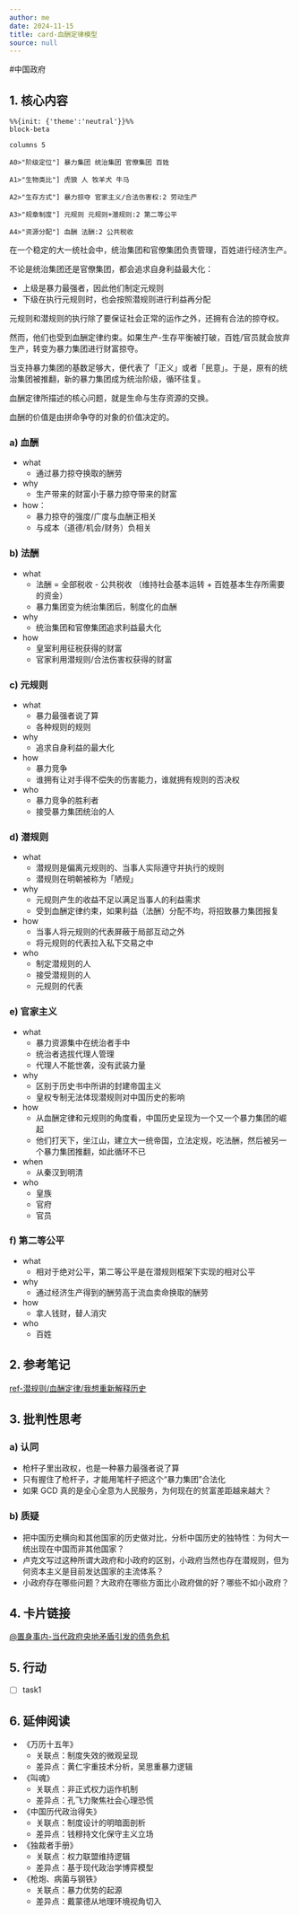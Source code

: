 ```yaml
---
author: me
date: 2024-11-15
title: card-血酬定律模型
source: null
---
```

#中国政府

## 1\. 核心内容

```mermaid
%%{init: {'theme':'neutral'}}%%
block-beta

columns 5

A0>"阶级定位"] 暴力集团 统治集团 官僚集团 百姓

A1>"生物类比"] 虎狼 人 牧羊犬 牛马

A2>"生存方式"] 暴力掠夺 官家主义/合法伤害权:2 劳动生产

A3>"规章制度"] 元规则 元规则+潜规则:2 第二等公平

A4>"资源分配"] 血酬 法酬:2 公共税收
```

在一个稳定的大一统社会中，统治集团和官僚集团负责管理，百姓进行经济生产。

不论是统治集团还是官僚集团，都会追求自身利益最大化：

- 上级是暴力最强者，因此他们制定元规则
- 下级在执行元规则时，也会按照潜规则进行利益再分配

元规则和潜规则的执行除了要保证社会正常的运作之外，还拥有合法的掠夺权。

然而，他们也受到血酬定律约束。如果生产-生存平衡被打破，百姓/官员就会放弃生产，转变为暴力集团进行财富掠夺。

当支持暴力集团的基数足够大，便代表了「正义」或者「民意」。于是，原有的统治集团被推翻，新的暴力集团成为统治阶级，循环往复。

血酬定律所描述的核心问题，就是生命与生存资源的交换。

血酬的价值是由拼命争夺的对象的价值决定的。

### a) 血酬

- what
    - 通过暴力掠夺换取的酬劳
- why
    - 生产带来的财富小于暴力掠夺带来的财富
- how：
    - 暴力掠夺的强度/广度与血酬正相关
    - 与成本（道德/机会/财务）负相关

### b) 法酬

- what
    - 法酬 = 全部税收 - 公共税收 （维持社会基本运转 + 百姓基本生存所需要的资金）
    - 暴力集团变为统治集团后，制度化的血酬
- why
    - 统治集团和官僚集团追求利益最大化
- how
    - 皇室利用征税获得的财富
    - 官家利用潜规则/合法伤害权获得的财富

### c) 元规则

- what
    - 暴力最强者说了算
    - 各种规则的规则
- why
    - 追求自身利益的最大化
- how
    - 暴力竞争
    - 谁拥有让对手得不偿失的伤害能力，谁就拥有规则的否决权
- who
    - 暴力竞争的胜利者
    - 接受暴力集团统治的人

### d) 潜规则

- what
    - 潜规则是偏离元规则的、当事人实际遵守并执行的规则
    - 潜规则在明朝被称为「陋规」
- why
    - 元规则产生的收益不足以满足当事人的利益需求
    - 受到血酬定律约束，如果利益（法酬）分配不均，将招致暴力集团报复
- how
    - 当事人将元规则的代表屏蔽于局部互动之外
    - 将元规则的代表拉入私下交易之中
- who
    - 制定潜规则的人
    - 接受潜规则的人
    - 元规则的代表

### e) 官家主义

- what
    - 暴力资源集中在统治者手中
    - 统治者选拔代理人管理
    - 代理人不能世袭，没有武装力量
- why
    - 区别于历史书中所讲的封建帝国主义
    - 皇权专制无法体现潜规则对中国历史的影响
- how
    - 从血酬定律和元规则的角度看，中国历史呈现为一个又一个暴力集团的崛起
    - 他们打天下，坐江山，建立大一统帝国，立法定规，吃法酬，然后被另一个暴力集团推翻，如此循环不已
- when
    - 从秦汉到明清
- who
    - 皇族
    - 官府
    - 官员

### f) 第二等公平

- what
    - 相对于绝对公平，第二等公平是在潜规则框架下实现的相对公平
- why
    - 通过经济生产得到的酬劳高于流血卖命换取的酬劳
- how
    - 拿人钱财，替人消灾
- who
    - 百姓

## 2\. 参考笔记

[ref-潜规则/血酬定律/我想重新解释历史](ref-潜规则-血酬定律-我想重新解释历史)

## 3. 批判性思考

### a) 认同

- 枪杆子里出政权，也是一种暴力最强者说了算
- 只有握住了枪杆子，才能用笔杆子把这个“暴力集团”合法化
- 如果 GCD 真的是全心全意为人民服务，为何现在的贫富差距越来越大？

### b) 质疑

- 把中国历史横向和其他国家的历史做对比，分析中国历史的独特性：为何大一统出现在中国而非其他国家？
- 卢克文写过这种所谓大政府和小政府的区别，小政府当然也存在潜规则，但为何资本主义是目前发达国家的主流体系？
- 小政府存在哪些问题？大政府在哪些方面比小政府做的好？哪些不如小政府？

## 4. 卡片链接

[@置身事内-当代政府央地矛盾引发的债务危机](card-@置身事内-中国政府与经济发展)

## 5. 行动

- [ ] task1

## 6. 延伸阅读

- 《万历十五年》
  - 关联点：制度失效的微观呈现
  - 差异点：黄仁宇重技术分析，吴思重暴力逻辑
- 《叫魂》
  - 关联点：非正式权力运作机制
  - 差异点：孔飞力聚焦社会心理恐慌
- 《中国历代政治得失》
  - 关联点：制度设计的明暗面剖析
  - 差异点：钱穆持文化保守主义立场
- 《独裁者手册》
  - 关联点：权力联盟维持逻辑
  - 差异点：基于现代政治学博弈模型
- 《枪炮、病菌与钢铁》
  - 关联点：暴力优势的起源
  - 差异点：戴蒙德从地理环境视角切入
